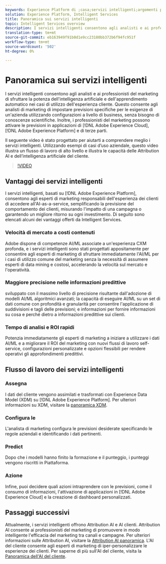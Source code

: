 ```yaml
---
keywords: Experience Platform di ;casa;servizi intelligenti;argomenti più comuni;servizio intelligente;servizio intelligente
solution: Experience Platform, Intelligent Services
title: Panoramica sui servizi intelligenti
topic: Intelligent Services overview
description: I servizi intelligenti consentono agli analisti e ai professionisti del marketing di sfruttare la potenza dell'intelligenza artificiale e dell'apprendimento automatico nei casi di utilizzo dell'esperienza cliente. Questo consente agli analisti di marketing di impostare previsioni specifiche per le esigenze di un'azienda utilizzando configurazioni a livello di business, senza bisogno di conoscenze scientifiche. Inoltre, i professionisti del marketing possono attivare le previsioni nelle applicazioni di Adobe Experience Cloud, Adobe Experience Platform e di terze parti.
translation-type: tm+mt
source-git-commit: eb163949f91b0d1e9cc23180bb372b6f94fc951f
workflow-type: tm+mt
source-wordcount: '502'
ht-degree: 0%

---
```



# Panoramica sui servizi intelligenti

I servizi intelligenti consentono agli analisti e ai professionisti del marketing di sfruttare la potenza dell&#39;intelligenza artificiale e dell&#39;apprendimento automatico nei casi di utilizzo dell&#39;esperienza cliente. Questo consente agli analisti di marketing di impostare previsioni specifiche per le esigenze di un&#39;azienda utilizzando configurazioni a livello di business, senza bisogno di conoscenze scientifiche. Inoltre, i professionisti del marketing possono attivare le previsioni in applicazioni di [!DNL Adobe Experience Cloud], [!DNL Adobe Experience Platform] e di terze parti.

Il seguente video è stato progettato per aiutarti a comprendere meglio i servizi intelligenti. Utilizzando esempi di casi d’uso aziendale, questo video illustra un flusso di lavoro di alto livello e illustra le capacità delle Attribution AI  e dell’intelligenza artificiale del cliente.

>[!VIDEO](https://video.tv.adobe.com/v/32654?learn=on&quality=12)

## Vantaggi dei servizi intelligenti

I servizi intelligenti, basati su [!DNL Adobe Experience Platform], consentono agli esperti di marketing responsabili dell&#39;esperienza dei clienti di accedere all&#39;AI-as-a-service, semplificando la previsione del comportamento dei clienti, misurando l&#39;impatto di una campagna o garantendo un migliore ritorno su ogni investimento. Di seguito sono elencati alcuni dei vantaggi offerti da Intelligent Services.

### Velocità di mercato a costi contenuti

 Adobe dispone di competenze AI/ML associate a un&#39;esperienza CXM profonda, e i servizi intelligenti sono stati progettati appositamente per consentire agli esperti di marketing di sfruttare immediatamente l&#39;AI/ML per i casi di utilizzo comune del marketing senza la necessità di assumere esperti di data mining e costosi, accelerando la velocità sul mercato e l&#39;operatività.

### Maggiore precisione nelle informazioni predittive

sviluppato con il massimo livello di precisione risultante dall&#39;adozione di modelli AI/ML algoritmici avanzati; la capacità di eseguire AI/ML su un set di dati comune con profondità e granularità per consentire l&#39;applicazione di suddivisioni e tagli delle previsioni; e informazioni per fornire informazioni su cosa e perché dietro a informazioni predittive sui clienti.

### Tempo di analisi e ROI rapidi

Potenzia immediatamente gli esperti di marketing a iniziare a utilizzare i dati AI/ML e a migliorare il ROI del marketing con nuovi flussi di lavoro self-service, configurazioni personalizzate e opzioni flessibili per rendere operativi gli approfondimenti predittivi.

## Flusso di lavoro dei servizi intelligenti

### Assegna

I dati del cliente vengono assimilati e trasformati con Experience Data Model (XDM) su [!DNL Adobe Experience Platform]. Per ulteriori informazioni su XDM, visitare la [panoramica XDM](../xdm/home.md).

### Configura le 

L&#39;analista di marketing configura le previsioni desiderate specificando le regole aziendali e identificando i dati pertinenti.

### Predict

Dopo che i modelli hanno finito la formazione e il punteggio, i punteggi vengono riscritti in Piattaforma.

### Azione

Infine, puoi decidere quali azioni intraprendere con le previsioni, come il consumo di informazioni, l&#39;attivazione di applicazioni in [!DNL Adobe Experience Cloud] e la creazione di dashboard personalizzati.

## Passaggi successivi

Attualmente, i servizi intelligenti offrono  Attribution AI e AI clienti.  Attribution AI consente ai professionisti del marketing di promuovere in modo intelligente l&#39;efficacia del marketing tra canali e campagne. Per ulteriori informazioni sulle  Attribution AI, visitare la [ Attribution AI panoramica](./attribution-ai/overview.md). L&#39;AI del cliente consente agli esperti di marketing di iper-personalizzare le esperienze dei clienti. Per saperne di più sull&#39;AI del cliente, visita la [Panoramica dell&#39;AI del cliente](./customer-ai/overview.md).